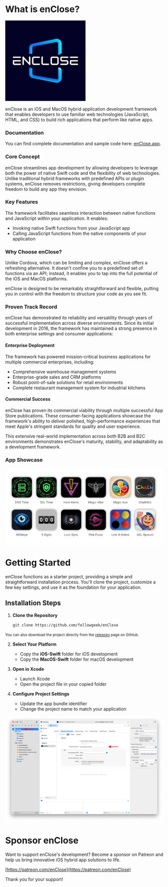 # What is enClose?

![Logo](/images/logo.png)

enClose is an iOS and MacOS hybrid application development framework that enables developers to use familiar web technologies (JavaScript, HTML, and CSS) to build rich applications that perform like native apps.

### Documentation
You can find complete documentation and sample code here: [enClose.app](https://www.eclose.app).

### Core Concept

enClose streamlines app development by allowing developers to leverage both the power of native Swift code and the flexibility of web technologies. Unlike traditional hybrid frameworks with predefined APIs or plugin systems, enClose removes restrictions, giving developers complete freedom to build any app they envision.

### Key Features

The framework facilitates seamless interaction between native functions and JavaScript within your application. It enables:
- Invoking native Swift functions from your JavaScript app
- Calling JavaScript functions from the native components of your application

### Why Choose enClose?

Unlike Cordova, which can be limiting and complex, enClose offers a refreshing alternative. It doesn't confine you to a predefined set of functions via an API; instead, it enables you to tap into the full potential of the iOS and MacOS platforms.

enClose is designed to be remarkably straightforward and flexible, putting you in control with the freedom to structure your code as you see fit.

### Proven Track Record

enClose has demonstrated its reliability and versatility through years of successful implementation across diverse environments. Since its initial development in 2016, the framework has maintained a strong presence in both enterprise settings and consumer applications:

#### Enterprise Deployment
The framework has powered mission-critical business applications for multiple commercial enterprises, including:

* Comprehensive warehouse management systems
* Enterprise-grade sales and CRM platforms
* Robust point-of-sale solutions for retail environments
* Complete restaurant management system for industrial kitchens

#### Commercial Success
enClose has proven its commercial viability through multiple successful App Store publications. These consumer-facing applications showcase the framework's ability to deliver polished, high-performance experiences that meet Apple's stringent standards for quality and user experience.

This extensive real-world implementation across both B2B and B2C environments demonstrates enClose's maturity, stability, and adaptability as a development framework.

### App Showcase

<a href="https://enclose.app/#showcase"><img src="/images/apps.png"></a>

# Getting Started
enClose functions as a starter project, providing a simple and straightforward installation process. You'll clone the project, customize a few key settings, and use it as the foundation for your application.

## Installation Steps

1. **Clone the Repository**
   ```
   git clone https://github.com/fellowgeek/enClose
   ```

<small>You can also download the project directly from the [releases](https://github.com/fellowgeek/enClose/releases) page on GitHub.</small>

2. **Select Your Platform**
   - Copy the **iOS-Swift** folder for iOS development
   - Copy the **MacOS-Swift** folder for macOS development

3. **Open in Xcode**
   - Launch Xcode
   - Open the project file in your copied folder

4. **Configure Project Settings**
   - Update the app bundle identifier
   - Change the project name to match your application

![Figure 1](/images/fig-01.png)

# Sponsor enClose

Want to support enClose's development? Become a sponsor on Patreon and help us bring innovative iOS hybrid app solutions to life.

[https://patreon.com/enClose](https://patreon.com/enClose)

Thank you for your support!
